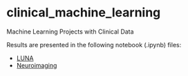 # clinical_machine_learning
Machine Learning Projects with Clinical Data

Results are presented in the following notebook (.ipynb) files:
- [LUNA](holder)
- [Neuroimaging](https://github.com/jytan17/clinical_machine_learning/blob/main/neuroimaging/neuroimaging%20(3).ipynb)
